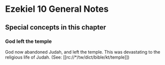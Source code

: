 # Ezekiel 10 General Notes
## Special concepts in this chapter

### God left the temple

God now abandoned Judah, and left the temple. This was devastating to the religious life of Judah. (See: [[rc://*/tw/dict/bible/kt/temple]])